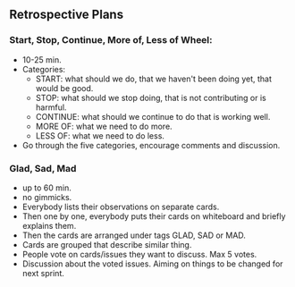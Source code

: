 ## Retrospective Plans

### Start, Stop, Continue, More of, Less of Wheel:
- 10-25 min.
- Categories:
  - START: what should we do, that we haven't been doing yet, that would be good.
  - STOP: what should we stop doing, that is not contributing or is harmful.
  - CONTINUE: what should we continue to do that is working well.
  - MORE OF: what we need to do more.
  - LESS OF: what we need to do less.
- Go through the five categories, encourage comments and discussion.

### Glad, Sad, Mad
- up to 60 min.
- no gimmicks.
- Everybody lists their observations on separate cards.
- Then one by one, everybody puts their cards on whiteboard and briefly explains them.
- Then the cards are arranged under tags GLAD, SAD or MAD.
- Cards are grouped that describe similar thing.
- People vote on cards/issues they want to discuss. Max 5 votes.
- Discussion about the voted issues. Aiming on things to be changed for next sprint.
